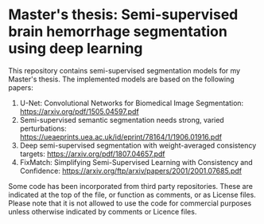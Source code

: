 # Master's thesis: Semi-supervised brain hemorrhage segmentation using deep learning

This repository contains semi-supervised segmentation models for my Master's thesis. The implemented models are based on the following papers:

1. U-Net: Convolutional Networks for Biomedical Image Segmentation: https://arxiv.org/pdf/1505.04597.pdf
2. Semi-supervised semantic segmentation needs strong, varied perturbations: https://ueaeprints.uea.ac.uk/id/eprint/78164/1/1906.01916.pdf
3. Deep semi-supervised segmentation with weight-averaged consistency targets: https://arxiv.org/pdf/1807.04657.pdf
4. FixMatch: Simplifying Semi-Supervised Learning with Consistency and Confidence: https://arxiv.org/ftp/arxiv/papers/2001/2001.07685.pdf

Some code has been incorporated from third party repositories. These are indicated at the top of the file, or function as comments, or as License files. Please note that it is not allowed to use the code for commercial purposes unless otherwise indicated by comments or Licence files.
